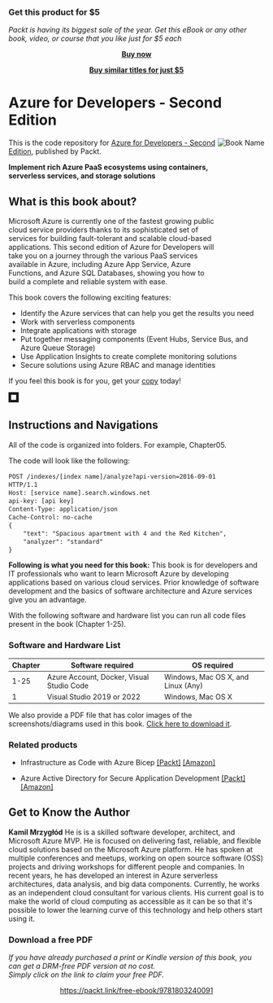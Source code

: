 
### Get this product for $5

<i>Packt is having its biggest sale of the year. Get this eBook or any other book, video, or course that you like just for $5 each</i>


<b><p align='center'>[Buy now](https://packt.link/9781803240091)</p></b>


<b><p align='center'>[Buy similar titles for just $5](https://subscription.packtpub.com/search)</p></b>


# Azure for Developers - Second Edition

<a href="https://www.packtpub.com/product/azure-for-developers/9781803240091"><img src="https://images-na.ssl-images-amazon.com/images/I/41lydfdkWGL._SX403_BO1,204,203,200_.jpg" alt="Book Name" height="256px" align="right"></a>

This is the code repository for [Azure for Developers - Second Edition](https://www.packtpub.com/product/azure-for-developers/9781803240091), published by Packt.

**Implement rich Azure PaaS ecosystems using containers, serverless services, and storage solutions**

## What is this book about?
Microsoft Azure is currently one of the fastest growing public cloud service providers thanks to its sophisticated set of services for building fault-tolerant and scalable cloud-based applications.
This second edition of Azure for Developers will take you on a journey through the various PaaS services available in Azure, including Azure App Service, Azure Functions, and Azure SQL Databases, showing you how to build a complete and reliable system with ease.

This book covers the following exciting features: 
* Identify the Azure services that can help you get the results you need
* Work with serverless components
* Integrate applications with storage
* Put together messaging components (Event Hubs, Service Bus, and Azure Queue Storage)
* Use Application Insights to create complete monitoring solutions
* Secure solutions using Azure RBAC and manage identities

If you feel this book is for you, get your [copy](https://www.amazon.com/Azure-Developers-ecosystems-containers-serverless-dp-1803240091/dp/1803240091/ref=dp_ob_title_bk) today!

<a href="https://www.packtpub.com/?utm_source=github&utm_medium=banner&utm_campaign=GitHubBanner"><img src="https://raw.githubusercontent.com/PacktPublishing/GitHub/master/GitHub.png" alt="https://www.packtpub.com/" border="5" /></a>

## Instructions and Navigations
All of the code is organized into folders. For example, Chapter05.

The code will look like the following:
```
POST /indexes/[index name]/analyze?api-version=2016-09-01
HTTP/1.1
Host: [service name].search.windows.net
api-key: [api key]
Content-Type: application/json
Cache-Control: no-cache
{
    "text": "Spacious apartment with 4 and the Red Kitchen",
    "analyzer": "standard"
}
```

**Following is what you need for this book:**
This book is for developers and IT professionals who want to learn Microsoft Azure by developing applications based on various cloud services. Prior knowledge of software development and the basics of software architecture and Azure services give you an advantage.

With the following software and hardware list you can run all code files present in the book (Chapter 1-25).

### Software and Hardware List

| Chapter  | Software required                                      | OS required                       |
| -------- | -------------------------------------------------------| ----------------------------------|
| 1-25     | Azure Account, Docker, Visual Studio Code              | Windows, Mac OS X, and Linux (Any)|
| 1        | Visual Studio 2019 or 2022                             | Windows, Mac OS X                 |



We also provide a PDF file that has color images of the screenshots/diagrams used in this book. [Click here to download it](https://packt.link/IPgBV).

### Related products <Other books you may enjoy>
* Infrastructure as Code with Azure Bicep [[Packt]](https://www.packtpub.com/product/infrastructure-as-code-with-azure-bicep/9781801813747) [[Amazon]](https://www.amazon.com/Infrastructure-Code-Azure-Bicep-complexities/dp/1801813744/)

* Azure Active Directory for Secure Application Development [[Packt]](https://www.packtpub.com/product/azure-active-directory-for-secure-application-development/9781838646509) [[Amazon]](https://www.amazon.com/Active-Directory-Secure-Application-Development/dp/1838646507)

## Get to Know the Author
**Kamil Mrzygłód**
He is is a skilled software developer, architect, and Microsoft Azure MVP. He is focused on delivering fast, reliable, and flexible cloud solutions based on the Microsoft Azure platform. He has spoken at multiple conferences and meetups, working on open source software (OSS) projects and driving workshops for different people and companies. In recent years, he has developed an interest in Azure serverless architectures, data analysis, and big data components. Currently, he works as an independent cloud consultant for various clients. His current goal is to make the world of cloud computing as accessible as it can be so that it's possible to lower the learning curve of this technology and help others start using it.

### Download a free PDF

 <i>If you have already purchased a print or Kindle version of this book, you can get a DRM-free PDF version at no cost.<br>Simply click on the link to claim your free PDF.</i>
<p align="center"> <a href="https://packt.link/free-ebook/9781803240091">https://packt.link/free-ebook/9781803240091 </a> </p>